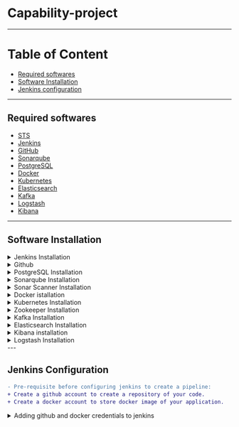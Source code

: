 # Capability-project
---

# Table of Content
* [Required softwares](#required_softwares)
* [Software Installation](#software_installation)
* [Jenkins configuration](#jenkins_configuration)
---

## <a name="required_s oftwares"></a>Required softwares
* [STS](https://spring.io/tools)
* [Jenkins](https://jenkins.io/)
* [GitHub](https://github.com/)
* [Sonarqube](https://www.sonarqube.org/)
* [PostgreSQL](https://www.postgresql.org/)
* [Docker](https://www.docker.com/)
* [Kubernetes](https://kubernetes.io/)
* [Elasticsearch](https://www.elastic.co/products/elasticsearch)
* [Kafka](https://kafka.apache.org/)
* [Logstash](https://www.elastic.co/products/logstash)
* [Kibana](https://www.elastic.co/products/kibana)
---

## <a name="software_installation"></a>Software Installation

<details>
<summary>Jenkins Installation</summary>

 **Step 1 — Installing Jenkins**

* First, we'll add the repository key to the system.
  ```
  $ wget -q -O - https://pkg.jenkins.io/debian/jenkins-ci.org.key | sudo apt-key add -
  ```
* When the key is added, the system will return OK. Next, we'll append the Debian package repository address to the server's sources.list:
  ```
  $ echo deb https://pkg.jenkins.io/debian-stable binary/ | sudo tee /etc/apt/sources.list.d/jenkins.list
  ```
* When both of these are in place, we'll run update so that apt-get will use the new repository:
  ```
  $ sudo apt-get update
  ```
* Finally, we'll install Jenkins and its dependencies, including Java:
  ```
  $ sudo apt-get install jenkins
  ```
 **Step 2 — Starting Jenkins**

* Now that Jenkins and its dependencies are in place, we'll start the Jenkins server.
  ```
  $ sudo systemctl start jenkins
  ```
* Since systemctl doesn't display output, we'll use its status command to verify that it started successfully:
  ```
  $ sudo systemctl status jenkins
  ```
* If everything went well, the beginning of the output should show that the service is active and configured to start at boot:
  ```
  Output
  ● jenkins.service - LSB: Start Jenkins at boot time
  Loaded: loaded (/etc/init.d/jenkins; bad; vendor preset: enabled)
  Active:active (exited) since Thu 2017-04-20 16:51:13 UTC; 2min 7s ago
    Docs: man:systemd-sysv-generator(8)
  ```
* Add jenkins user to the sudo group:
  ```
  $ usermod -a -G sudo jenkins
  ```
 **Step 3 — Opening the Firewall**  
* By default, Jenkins runs on port 8080, so we'll open that port using ufw:
  ```
  $ sudo ufw allow 8080
  ```
* We can see the new rules by checking UFW's status.
  ```
  $ sudo ufw status
  ```
* We should see that traffic is allowed to port 8080 from anywhere:
  ```
  Output
  Status: active

  To                         Action      From
  --                         ------      ----
  OpenSSH                    ALLOW       Anywhere
  8080                       ALLOW       Anywhere
  OpenSSH (v6)               ALLOW       Anywhere (v6)
  8080 (v6)                  ALLOW       Anywhere (v6)
  ```
* Note: If the firewall is inactive, the following commands will make sure that OpenSSH is allowed and then enable it.
  ```
  $ sudo ufw allow OpenSSH
  $ sudo ufw enable
  ```
 **Step 4 — Setting up Jenkins**
* To set up our installation, we'll visit Jenkins on its default port, 8080, using the server domain name or IP address: http://ip_address_or_domain_name:8080

* We should see "Unlock Jenkins" screen, which displays the location of the initial password
![unlock-jenkins](images/unlock-jenkins.png)
* In the terminal window, we'll use the cat command to display the password:
  ```
  $ sudo cat /var/lib/jenkins/secrets/initialAdminPassword
  ```
* We'll copy the 32-character alphanumeric password from the terminal and paste it into the "Administrator password" field, then click "Continue". The next screen presents the option of installing suggested plugins or selecting specific plugins.
![jenkins-customize](images/jenkins-customize.png)
* We'll click the "Install suggested plugins" option, which will immediately begin the installation process.
![jenkins-plugins](images/jenkins-plugins.png)
* When the installation is complete, we'll be prompted to set up the first administrative user. It's possible to skip this step and continue as admin using the initial password we used above, but we'll take a moment to create the user.
![jenkins-first-admin](images/jenkins-first-admin.png)
* Once the first admin user is in place, you should see a "Jenkins is ready!" confirmation screen.
![jenkins-ready](images/jenkins-ready.png)
* Click start using jenkins to visit the main Jenkins dashboard.
![jenkins-using](images/jenkins-using.png)

* At this point, Jenkins has been successfully installed.
</details>

<details>
<summary>Github</summary>

* Create account on github so that you can store your code in online repository.
</details>

<details>
<summary>PostgreSQL Installation</summary>
  
* Before proceeding with installation of any kind of package, use the following command to update your Ubuntu system. To execute this command, remember to login from non-root user with sudo privileges. 
  ```
  $ sudo apt-get update
  ```
* Now install postgresql using this command.
  ```
  $ sudo apt-get install postgresql postgresql-contrib
  ```
  **Using postgresql**
  
* Start the postgresql service by using folowing command:
  ```
  $ sudo service postgresql start
  ```
* locate pg_hba.conf file in your system using command:
  ```
  $ locate pg_hba.conf
  ```
* add following line in _IPV4 local connection_ of pg_hba.conf file so that docker image can be connected to your local databse.
  ```
  host    all   	        all             <ip address of your machine>/32         md5
  ```
* Switch over to the postgres account on your server by typing:
  ```
  $ sudo -i -u postgres
  ```
* You can now access a Postgres prompt immediately by typing:
  ```
  $ psql
  ```
* You will be logged in and able to interact with the database management system right away.
* Command prompt will look like this
  ```
  psql=#
  ```
* Exit out of the PostgreSQL prompt by typing:
  ```
  postgres=# \q
  ```
</details>

<details>
<summary>Sonarqube Installation</summary>

* First, create a user for SonarQube with the following command:
  ```
  $ sudo adduser sonar
  ```
* switch to the postgres user with the following command
  ```
  $ sudo su postgres
  ```
* Next, switch to the PostgreSQL shell with the following command:
  ```
  psql
  ```
* Next, set password for sonar user and create a sonar database with the following command:
  ```
  psql=# ALTER USER sonar WITH ENCRYPTED password 'password';
  psql=# CREATE DATABASE sonar OWNER sonar;
  ```
* Next, extit from the PostgreSQL shell:
  ```
  psql=# \q
  ```
* Now exit from postgres user
  ```
  $ exit
  ```
* Next, download the latest version of SonarQube with the following command:
  ```
  $ wget https://binaries.sonarsource.com/Distribution/sonarqube/sonarqube-6.7.6.zip
  ```
* Once the download is completed, unzip the downloaded file with the following command:
  ```
  $ unzip sonarqube-6.7.6.zip
  ```
* Next, copy the extracted directory to the /opt with the following command:
  ```
  $ sudo cp -r sonarqube-6.7.6 /opt/sonarqube
  ```
* add onar user to the group
  ```
  $ sudo groupadd sonar
  $ sudo useradd -c "Sonar System User" -d /opt/sonarqube -g sonar -s /bin/bash sonar
  $ sudo chown -R sonar:sonar /opt/sonarqube
  ```
* Next, you will need to configure SonarQube to run as a sonar user. You can do this with the following command:
  ```
  $ sudo nano /opt/sonarqube/bin/linux-x86-64/sonar.sh
  ```
* Make the following changes:
  ```
  RUN_AS_USER=sonar
  ```
* Save and close the file. Then, open SonarQube default configuration file and modify the database credentials with the one we created earlier:
  ```
  $ sudo nano /opt/sonarqube/conf/sonar.properties
  ```
* Make the following changes:
  ```
  sonar.jdbc.username=sonar
  sonar.jdbc.password=password
  sonar.jdbc.url=jdbc:postgresql://localhost/sonar
  sonar.web.host=127.0.0.1
  sonar.search.javaOpts=-Xms512m  -Xmx512m
  ```
* Save and close the file, when you are finished.
* 
  **Create Systemd Service file for SonarQube**
* Next, you will need to create a systemd service file to manage SonarQube service. You can do this with the following command:
  ```
  $ sudo nano /etc/systemd/system/sonar.service
  ```
* Add the following lines:
  ```
  [Unit]
  Description=SonarQube service
  After=syslog.target network.target

  [Service]
  Type=forking

  ExecStart=/opt/sonarqube/bin/linux-x86-64/sonar.sh start
  ExecStop=/opt/sonarqube/bin/linux-x86-64/sonar.sh stop

  User=sonar
  Group=sonar
  Restart=always

  [Install]
  WantedBy=multi-user.target
  ```
* Save and close the file, when you are finished. Then, start SonarQube service and enable it to start on boot time with the following command:
  ```
  $ sudo systemctl start sonar
  $ sudo systemctl enable sonar
  ```
* You can check the status of SonarQube service with the following command:
  ```
  $ sudo systemctl status sonar
  ```
* output
  ```
  ? sonar.service - SonarQube service
   Loaded: loaded (/etc/systemd/system/sonar.service; disabled; vendor preset: enabled)
   Active: active (running) since Sun 2018-12-02 13:55:34 UTC; 2min 52s ago
  Process: 2339 ExecStart=/opt/sonarqube/bin/linux-x86-64/sonar.sh start (code=exited, status=0/SUCCESS)
   Main PID: 2396 (wrapper)
      Tasks: 133 (limit: 2323)
     CGroup: /system.slice/sonar.service
             ??2396 /opt/sonarqube/bin/linux-x86-64/./wrapper /opt/sonarqube/bin/linux-x86-64/../../conf/wrapper.conf wrapper.syslog.ident=SonarQ
             ??2399 java -Dsonar.wrapped=true -Djava.awt.headless=true -Xms8m -Xmx32m -Djava.library.path=./lib -classpath ../../lib/jsw/wrapper-
             ??2445 /usr/lib/jvm/java-8-oracle/jre/bin/java -XX:+UseConcMarkSweepGC -XX:CMSInitiatingOccupancyFraction=75 -XX:+UseCMSInitiatingOc
             ??2545 /usr/lib/jvm/java-8-oracle/jre/bin/java -Djava.awt.headless=true -Dfile.encoding=UTF-8 -Djava.io.tmpdir=/opt/sonarqube/temp -
             ??2622 /usr/lib/jvm/java-8-oracle/jre/bin/java -Djava.awt.headless=true -Dfile.encoding=UTF-8 -Djava.io.tmpdir=/opt/sonarqube/temp -

  Dec 02 13:55:33 ubuntu1804 systemd[1]: Starting SonarQube service...
  Dec 02 13:55:33 ubuntu1804 sonar.sh[2339]: Starting SonarQube...
  Dec 02 13:55:34 ubuntu1804 sonar.sh[2339]: Started SonarQube.
  Dec 02 13:55:34 ubuntu1804 systemd[1]: Started SonarQube service.
  ```
</details>

<details>
<summary>Sonar Scanner Installation</summary>
  
* create a directory
  ```
  $ sudo mkdir /opt/sonarscanner
  $ cd /opt/sonarscanner
  ```
* download sonar scanner:
  ```
  $ https://docs.sonarqube.org/display/SCAN/Analyzing+with+SonarQube+Scanner
  ```
* Extract the zip file
  ```
  $ sudo unzip sonar-scanner-cli-3.0.3.778-linux.zip
  ```
* remove downloaded zip file
  ```
  $ sudo rm sonar-scanner-cli-3.0.3.778-linux.zip
  ```
* open sonar-scanner.properties file
  ```
  $ sudo nano sonar-scanner-3.0.3.778-linux/conf/sonar-scanner.properties
  ```
* add below line in property file
  ```
  sonar.host.url=https://localhost:9000
  ```
* change permission of scanner
  ```
  $ sudo chmod +x sonar-scanner-3.0.3.778-linux/bin/sonar-scanner
  ```
</details>

<details>
<summary>Docker istallation</summary>
  
* First, in order to ensure the downloads are valid, add the GPG key for the official Docker repository to your system:
  ```
  $ curl -fsSL https://download.docker.com/linux/ubuntu/gpg | sudo apt-key add -
  ```
* Add the Docker repository to APT sources:
  ```
  $ sudo add-apt-repository "deb [arch=amd64] https://download.docker.com/linux/ubuntu $(lsb_release -cs) stable"
  ```
* Next, update the package database with the Docker packages from the newly added repo:
  ```
  $ sudo apt-get update
  ```
* Make sure you are about to install from the Docker repo instead of the default Ubuntu 16.04 repo:
  ```
  $ apt-cache policy docker-ce
  ```
* You should see output similar to the follow:
  ```
  docker-ce:
  Installed: (none)
  Candidate: 18.06.1~ce~3-0~ubuntu
  Version table:
     18.06.1~ce~3-0~ubuntu 500
        500 https://download.docker.com/linux/ubuntu xenial/stable amd64 Packages
  ```
* Notice that docker-ce is not installed, but the candidate for installation is from the Docker repository for Ubuntu 16.04 (xenial).
* 
* Finally, install Docker:
  ```
  $ sudo apt-get install -y docker-ce
  ```
* Docker should now be installed, the daemon started, and the process enabled to start on boot. Check that it's running:
  ```
  $ sudo systemctl status docker
  ```
* The output should be similar to the following, showing that the service is active and running:
  ```
  Output
  ● docker.service - Docker Application Container Engine
     Loaded: loaded (/lib/systemd/system/docker.service; enabled; vendor preset: enabled)
     Active: active (running) since Thu 2018-10-18 20:28:23 UTC; 35s ago
       Docs: https://docs.docker.com
   Main PID: 13412 (dockerd)
     CGroup: /system.slice/docker.service
             ├─13412 /usr/bin/dockerd -H fd://
             └─13421 docker-containerd --config /var/run/docker/containerd/containerd.toml
  ```
</details>

<details>
  <summary>Kubernetes Installation</summary>
  
 **1. Update Ubuntu dependencies**
* Update your system’s dependencies to get ready for the Kubernetes installation.
  ```
  $ sudo apt-get update
  $ sudo apt-get install -y apt-transport-https
  ```
  **2. Install VirtualBox on Ubuntu**
* Install VirtualBox to run virtual machines on your system.
  ```
  $ sudo apt-get install -y virtualbox virtualbox-ext-pack
  ```
  **3. Install kubectl**
* Install kubectl, which you use to interact with the Kubernetes cluster.
  ```
  $ curl -s https://packages.cloud.google.com/apt/doc/apt-key.gpg | sudo apt-key add -
  $ sudo touch /etc/apt/sources.list.d/kubernetes.list 
  $ echo "deb http://apt.kubernetes.io/ kubernetes-xenial main" | sudo tee -a /etc/apt/sources.list.d/kubernetes.list
  $ sudo apt-get update
  $ sudo apt-get install -y kubectl
  ```
  **4. Install minikube**
* Download and install minikube, which runs a single node Kubernetes cluster on your machine.
  ```
  $ curl -Lo minikube https://storage.googleapis.com/minikube/releases/v0.28.2/minikube-linux-amd64
  $ chmod +x minikube && sudo mv minikube /usr/local/bin/
  ```
* Now start up Minikube and use kubectl to find what version of Kubernetes you’re running on Ubuntu.
  ```
  $ minikube start
  ```
* Terminal will look like this
![minikube-1](images/minikube-1.png)
</details>

<details>
<summary>Zookeeper Installation</summary>

* Install zookeper using command
  ```
  $ sudo apt-get install zookeeperd
  ```
* we will now check if Zookeeper is alive and if it’s OK 😛
  ```
  $ telnet localhost 2181
  ```
* at Telnet prompt, we will enter
  ```
  ruok
  ```
* (are you okay) if it’s all okay it will end telnet session and reply with
  ```
  imok
  ```
* Start zookeeper service using 
  ```
  $ sudo /usr/share/zookeeper/bin/zkServer.sh start-foreground
  ```
* 
</details>

<details>
  <summary>Kafka Installation</summary>
  
* Download kafka
  ```
  $ wget wget http://mirrors.estointernet.in/apache/kafka/2.1.0/kafka_2.11-2.1.0.tgz
  ```
* Next, create a directory for Kafka installation:
  ```
  $ sudo mkdir /opt/Kafka
  $ cd /opt/Kafka
  ```
* Extract the downloaded archive using tar command in /opt/Kafka:
  ```
  sudo tar -xvf kafka_2.11-2.1.0.tgz -C /opt/Kafka/
  ```
* open server.properties using following command
  ```
  sudo nano /opt/Kafka/kafka_2.11-2.1.0/config/server.properties
  ```
* add following line to the file
  ```
  listeners=PLAINTEXT://<io address of your machine>:9092
  ```
* The next step is to start Kafka server, you can start it by running kafka-server-start.sh script located at /opt/Kafka/kafka_2.11-2.1.0/bin/ directory.
  ```
  $ sudo /opt/Kafka/kafka_2.11-2.1.0/bin/kafka-server-start.sh /opt/Kafka/kafka_2.11-2.1.0/config/server.properties
  ```
  **Testing installation**

* In a terminal start a kafka server
  ```
  sudo /opt/Kafka/kafka_2.11-2.1.0/bin/kafka-server-start.sh /opt/Kafka/kafka_2.11-2.1.0/config/server.properties
  ```
* In another terminal create a topic
  ```
  $ sudo /opt/Kafka/kafka_2.11-2.1.0/bin/kafka-topics.sh --create --zookeeper localhost:2181 --replication-factor 1 --partitions 1 --topic test
  ```
* List all topics with the command below and it will print test the topic we just created
  ```
  $ /opt/Kafka/kafka_2.11-2.1.0/bin/kafka-topics.sh --list --zookeeper localhost:2181
  ```
* Let’s start publishing messages on test topic
  ```
  $ /opt/Kafka/kafka_2.11-2.1.0/bin/kafka-console-producer.sh --broker-list localhost:9092 --topic test
  ```
* We will now create a subscriber on test topic and listen from the beginning of the topic.
  ```
  $ /opt/Kafka/kafka_2.11-2.1.0/bin/kafka-console-consumer.sh --bootstrap-server localhost:9092 --topic test --from-beginning
  ```
* Enter some message in the producer
  ```
  $ Hello world!!!
  ```
* You will see the messages appearing on the subscriber terminal.
</details>

<details>
  <summary>Elasticsearch Installation</summary>
  
* To begin, run the following command to import the Elasticsearch public GPG key into APT:
  ```
  $ wget -qO - https://artifacts.elastic.co/GPG-KEY-elasticsearch | sudo apt-key add -
  ```
* Next, add the Elastic source list to the sources.list.d directory, where APT will look for new sources:
  ```
  $ echo "deb https://artifacts.elastic.co/packages/6.x/apt stable main" | sudo tee -a /etc/apt/sources.list.d/elastic-6.x.list
  ```
* Next, update your package lists so APT will read the new Elastic source:
  ```
  $ sudo apt update
  ```
* Then install Elasticsearch with this command:
  ```
  $ sudo apt install elasticsearch
  ```
* Once Elasticsearch is finished installing, use your preferred text editor to edit Elasticsearch's main configuration file, elasticsearch.yml. Here, we'll use nano:
  ```
  $ sudo nano /etc/elasticsearch/elasticsearch.yml
  ```
* Elasticsearch listens for traffic from everywhere on port 9200. You will want to restrict outside access to your Elasticsearch instance to prevent outsiders from reading your data or shutting down your Elasticsearch cluster through the REST API. Find the line that specifies network.host, uncomment it, and replace its value with localhost so it looks like this:
  ```
  ...
  network.host: localhost
  ...
  ```
* Save and close elasticsearch.yml by pressing CTRL+X, followed by Y and then ENTER if you're using nano. Then, start the Elasticsearch service with systemctl:
  ```
  $ sudo systemctl start elasticsearch
  ```
* Next, run the following command to enable Elasticsearch to start up every time your server boots:
  ```
  $ sudo systemctl enable elasticsearch
  ```
* You can test whether your Elasticsearch service is running by sending an HTTP request:
  ```
  $ curl -X GET "localhost:9200"
  ```
* You will see a response showing some basic information about your local node, similar to this:
  ```
  Output
  {
    "name" : "ZlJ0k2h",
    "cluster_name" : "elasticsearch",
    "cluster_uuid" : "beJf9oPSTbecP7_i8pRVCw",
    "version" : {
      "number" : "6.4.2",
      "build_flavor" : "default",
      "build_type" : "deb",
      "build_hash" : "04711c2",
      "build_date" : "2018-09-26T13:34:09.098244Z",
      "build_snapshot" : false,
      "lucene_version" : "7.4.0",
      "minimum_wire_compatibility_version" : "5.6.0",
      "minimum_index_compatibility_version" : "5.0.0"
    },
    "tagline" : "You Know, for Search"
  }
  ```
</details>

<details>
  <summary>Kibana installation</summary>
  
* use below command to install kibana
  ```
  $ sudo apt install kibana
  ```
* Then enable and start the Kibana service:
  ```
  $ sudo systemctl enable kibana
  $ sudo systemctl start kibana
  ```
* By default, Kibana listens on localhost which means you can not access Kibana web interface from external machines.
* To enale the access, edit /etc/kibana/kibana.yml file.
  ```
  $ sudo nano /etc/kibana/kibana.yml
  ```
* Make changes to the below line with your server IP address.
  ```
  server.host: <ip address of your machine>
  ```
* Also, some cases Elasticsearch and Kibana run on different machines, so update the below line with IP address of Elasticsearch server.
  ```
  elasticsearch.url: "http://localhost:9200"
  ```
* Start and enable Kibana on machine startup.
  ```
  $ sudo systemctl restart kibana
  $ sudo systemctl enable kibana
  ```
</details>

<details>
  <summary>Logstash Installation</summary>
  
* Install Logstash with this command:
  ```
  $ sudo apt install logstash
  ```
* After installing Logstash, you can move on to configuring it. Logstash's configuration files are written in the JSON format and reside in the /etc/logstash/conf.d directory. As you configure it, it's helpful to think of Logstash as a pipeline which takes in data at one end, processes it in one way or another, and sends it out to its destination (in this case, the destination being Elasticsearch). A Logstash pipeline has two required elements, input and output, and one optional element, filter. The input plugins consume data from a source, the filter plugins process the data, and the output plugins write the data to a destination.

* Create a configuration file called **logstash-kafka.conf**
  ```
  input {
    kafka {
            bootstrap_servers => "<ip address mentioned in kafka>:9092"
            topics => ["feedback-api"]
    }
  }

  output {
     elasticsearch {
        hosts => ["localhost:9200"]
        index => "feedback-api"
        workers => 1
      }
  }
  ```
* Save and close the file.
* Test your Logstash configuration with this command:
  ```
  $ sudo -u logstash /usr/share/logstash/bin/logstash --path.settings /etc/logstash -t
  ```
* If there are no syntax errors, your output will display Configruation OK after a few seconds. If you don't see this in your output, check for any errors that appear in your output and update your configuration to correct them.
* If your configuration test is successful, start and enable Logstash to put the configuration changes into effect:
  ```
  $ sudo systemctl start logstash
  $ sudo systemctl enable logstash
  ```
</details>
---

## <a name="jenkins_configuration"></a>Jenkins Configuration
```diff
- Pre-requisite before configuring jenkins to create a pipeline:
+ Create a github account to create a repository of your code.
+ Create a docker account to store docker image of your application.
```
<details>
  <summary>Adding github and docker credentials to jenkins</summary>
  
* Start jenkins
* go to credentials --> System --> Global credentials(unrestricted) --> add credentials.
![jenkins_credentails](images/jenkins_credentails.png)
* add docker and git credentials in this tab. Give unique id because it will be used in jenkins pipeline.
</details>
